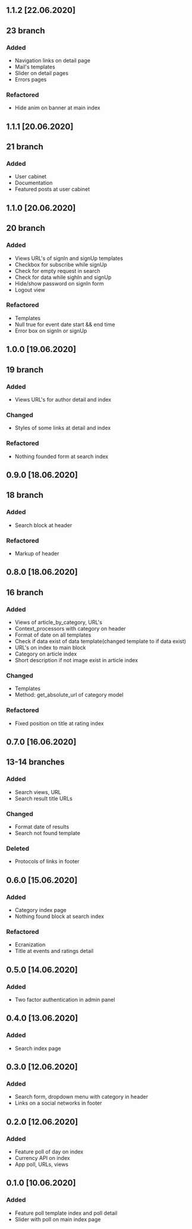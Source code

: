 ## 1.1.2 [22.06.2020]
## 23 branch
### Added
- Navigation links on detail page
- Mail's templates
- Slider on detail pages 
- Errors pages

### Refactored
- Hide anim on banner at main index


## 1.1.1 [20.06.2020]
## 21 branch
### Added
- User cabinet 
- Documentation 
- Featured posts at user cabinet 

## 1.1.0 [20.06.2020]
## 20 branch
### Added
- Views URL's of signIn and signUp templates
- Checkbox for subscribe while signUp
- Check for empty request in search
- Check for data while sighIn and signUp
- Hide/show password on signIn form
- Logout view

### Refactored
- Templates 
- Null true for event date start && end time
- Error box on signIn or signUp

## 1.0.0 [19.06.2020]
## 19 branch
### Added
- Views URL's for author detail and index

### Changed 
- Styles of some links at detail and index

### Refactored
- Nothing founded form at search index

## 0.9.0 [18.06.2020]
## 18 branch
### Added
- Search block at header

### Refactored
- Markup of header

## 0.8.0 [18.06.2020]
## 16 branch
### Added
- Views of article_by_category, URL's
- Context_processors with category on header
- Format of date on all templates
- Check if data exist of data template(changed template to if data exist)
- URL's on index to main block
- Category on article index
- Short description if not image exist in article index 

### Changed
- Templates
- Method: get_absolute_url of category model 

### Refactored
- Fixed position on title at rating index

## 0.7.0 [16.06.2020] 
## 13-14 branches
### Added 
- Search views, URL
- Search result title URLs

### Changed
- Format date of results
- Search not found template

### Deleted
- Protocols of links in footer

## 0.6.0 [15.06.2020]
### Added 
- Category index page
- Nothing found block at search index

### Refactored
- Ecranization
- Title at events and ratings detail

## 0.5.0 [14.06.2020]
### Added
- Two factor authentication in admin panel

## 0.4.0 [13.06.2020]
### Added
- Search index page

## 0.3.0 [12.06.2020]
### Added 
- Search form, dropdown menu with category in header
- Links on a social networks in footer

## 0.2.0 [12.06.2020]
### Added
- Feature poll of day on index
- Currency API on index
- App poll, URLs, views

## 0.1.0 [10.06.2020]
### Added
- Feature poll template index and poll detail
- Slider with poll on main index page